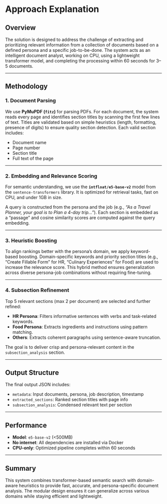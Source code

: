 # Approach Explanation

## Overview

The solution is designed to address the challenge of extracting and prioritizing relevant information from a collection of documents based on a defined persona and a specific job-to-be-done. The system acts as an intelligent document analyst, working on CPU, using a lightweight transformer model, and completing the processing within 60 seconds for 3–5 documents.

---

## Methodology

### 1. Document Parsing

We use **PyMuPDF (`fitz`)** for parsing PDFs. For each document, the system reads every page and identifies section titles by scanning the first few lines of text. Titles are validated based on simple heuristics (length, formatting, presence of digits) to ensure quality section detection. Each valid section includes:
- Document name
- Page number
- Section title
- Full text of the page

---

### 2. Embedding and Relevance Scoring

For semantic understanding, we use the **`intfloat/e5-base-v2`** model from the `sentence-transformers` library. It is optimized for retrieval tasks, fast on CPU, and under 1GB in size.

A query is constructed from the persona and the job (e.g., _“As a Travel Planner, your goal is to Plan a 4-day trip…”_). Each section is embedded as a “passage” and cosine similarity scores are computed against the query embedding.

---

### 3. Heuristic Boosting

To align rankings better with the persona’s domain, we apply keyword-based boosting. Domain-specific keywords and priority section titles (e.g., “Create Fillable Form” for HR, “Culinary Experiences” for Food) are used to increase the relevance score. This hybrid method ensures generalization across diverse persona-job combinations without requiring fine-tuning.

---

### 4. Subsection Refinement

Top 5 relevant sections (max 2 per document) are selected and further refined:
- **HR Persona**: Filters informative sentences with verbs and task-related keywords.
- **Food Persona**: Extracts ingredients and instructions using pattern matching.
- **Others**: Extracts coherent paragraphs using sentence-aware truncation.

The goal is to deliver crisp and persona-relevant content in the `subsection_analysis` section.

---

## Output Structure

The final output JSON includes:
- `metadata`: Input documents, persona, job description, timestamp
- `extracted_sections`: Ranked section titles with page info
- `subsection_analysis`: Condensed relevant text per section

---

## Performance

- **Model**: `e5-base-v2` (<500MB)
- **No internet**: All dependencies are installed via Docker
- **CPU-only**: Optimized pipeline completes within 60 seconds

---

## Summary

This system combines transformer-based semantic search with domain-aware heuristics to provide fast, accurate, and persona-specific document analysis. The modular design ensures it can generalize across various domains while staying efficient and lightweight.
